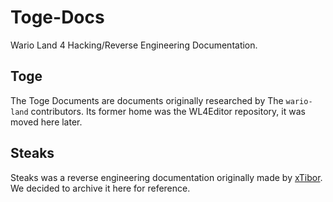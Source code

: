 # Toge-Docs
Wario Land 4 Hacking/Reverse Engineering Documentation.

## Toge
The Toge Documents are documents originally researched by The `wario-land` contributors. Its former home was the WL4Editor repository, it was moved here later.

## Steaks
Steaks was a reverse engineering documentation originally made by [xTibor](https://github.com/xTibor). We decided to archive it here for reference.